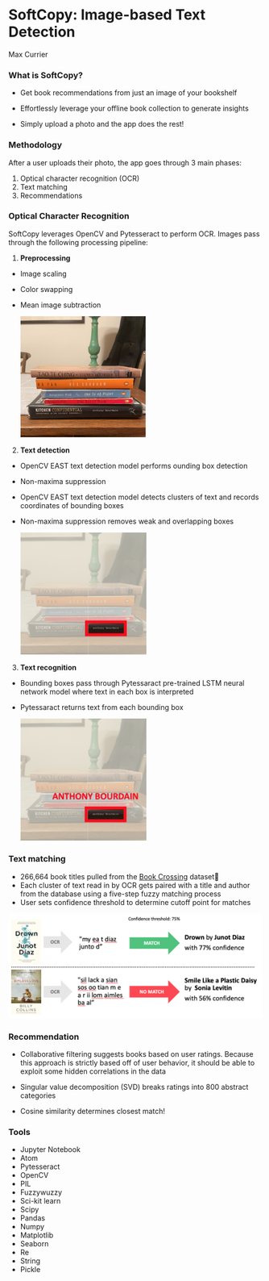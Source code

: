 # SoftCopy: Image-based Text Detection

Max Currier

### What is SoftCopy?

* Get book recommendations from just an image of your bookshelf

* Effortlessly leverage your offline book collection to generate insights

* Simply upload a photo and the app does the rest!

### Methodology
After a user uploads their photo, the app goes through 3 main phases:

1. Optical character recognition (OCR)
2. Text matching
3. Recommendations

### Optical Character Recognition

SoftCopy leverages OpenCV and Pytesseract to perform OCR. Images pass through the following processing pipeline:

1. **Preprocessing**
  * Image scaling

  * Color swapping

  * Mean image subtraction

    <img src="viz/text_match_1.png" alt="OCR step 1" width="250"/>


2. **Text detection**
 * OpenCV EAST text detection model performs ounding box detection
 * Non-maxima suppression
  * OpenCV EAST text detection model detects clusters of text and records coordinates of bounding boxes

  * Non-maxima suppression removes weak and overlapping boxes

    <img src="viz/text_match_2.png" alt="OCR step 2" width="250"/>


3. **Text recognition**
  * Bounding boxes pass through Pytessaract pre-trained LSTM neural network model where text in each box is interpreted

  * Pytessaract returns text from each bounding box

    <img src="viz/text_match_3.png" alt="OCR step 3" width="250"/>

### Text matching


  * 266,664 book titles pulled from the [Book Crossing](http://www2.informatik.uni-freiburg.de/~cziegler/BX/) dataset
  * Each cluster of text read in by OCR gets paired with a title and author from the database using a five-step fuzzy matching process
  * User sets confidence threshold to determine cutoff point for matches

  ![](viz/text_matching.png)

### Recommendation
  * Collaborative filtering suggests books based on user ratings. Because this approach is strictly based off of user behavior, it should be able to exploit some hidden correlations in the data

  * Singular value decomposition (SVD) breaks ratings into 800 abstract categories

  * Cosine similarity determines closest match!

### Tools
* Jupyter Notebook
* Atom
* Pytesseract
* OpenCV
* PIL
* Fuzzywuzzy
* Sci-kit learn
* Scipy
* Pandas
* Numpy
* Matplotlib
* Seaborn
* Re
* String
* Pickle

